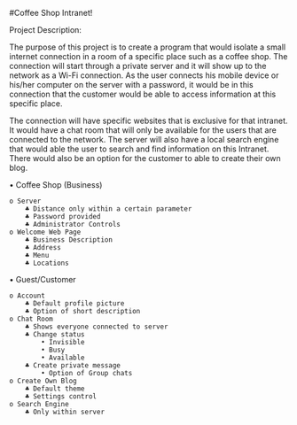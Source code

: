 #Coffee Shop Intranet!


Project Description:
	
The purpose of this project is to create a program that would isolate a small internet connection in a room of a specific place such as a coffee shop. The connection will start through a private server and it will show up to the network as a Wi-Fi connection. As the user connects his mobile device or his/her computer on the server with a password, it would be in this connection that the customer would be able to access information at this specific place.
  
The connection will have specific websites that is exclusive for that intranet. It would have a chat room that will only be available for the users that are connected to the network. The server will also have a local search engine that would able the user to search and find information on this Intranet. There would also be an option for the customer to able to create their own blog.

• Coffee Shop (Business)
	
	o Server
		♣ Distance only within a certain parameter
		♣ Password provided
		♣ Administrator Controls
	o Welcome Web Page
		♣ Business Description
		♣ Address
		♣ Menu
		♣ Locations

• Guest/Customer
	
	o Account
		♣ Default profile picture
		♣ Option of short description
	o Chat Room
		♣ Shows everyone connected to server
		♣ Change status
			• Invisible
			• Busy
			• Available
		♣ Create private message
			• Option of Group chats
	o Create Own Blog
		♣ Default theme
		♣ Settings control
	o Search Engine
		♣ Only within server
